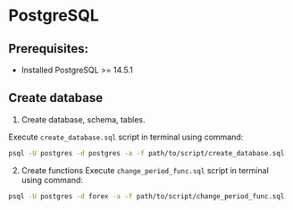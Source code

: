 # PostgreSQL

## Prerequisites:
* Installed PostgreSQL >= 14.5.1

## Create database

1. Create database, schema, tables.

Execute `create_database.sql` script in terminal using command:
```bash
psql -U postgres -d postgres -a -f path/to/script/create_database.sql
```

2. Create functions
Execute `change_period_func.sql` script in terminal using command:
```bash
psql -U postgres -d forex -a -f path/to/script/change_period_func.sql
```
